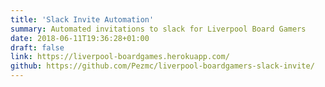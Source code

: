 ```yaml
---
title: 'Slack Invite Automation'
summary: Automated invitations to slack for Liverpool Board Gamers
date: 2018-06-11T19:36:28+01:00
draft: false
link: https://liverpool-boardgames.herokuapp.com/
github: https://github.com/Pezmc/liverpool-boardgamers-slack-invite/
---
```

